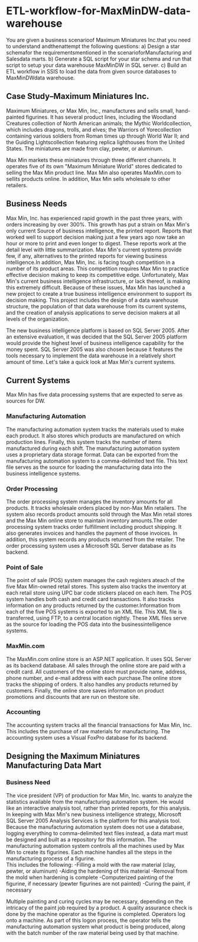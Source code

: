 # ETL-workflow-for-MaxMinDW-data-warehouse

You  are  given  a  business  scenarioof  Maximum  Miniatures  Inc.that  you  need  to understand andthenattempt the following questions:
a) Design a star schemafor the requirementsmentioned in the scenarioforManufacturing and Salesdata marts.
b) Generate a SQL script for your star schema and run that script to setup your data warehouse MaxMinDW in SQL server.
c) Build an ETL  workflow  in  SSIS  to  load the  data  from  given  source databases to MaxMinDWdata warehouse.

## Case Study–Maximum Miniatures Inc.
Maximum  Miniatures,  or  Max  Min,  Inc., manufactures  and  sells  small,  hand-painted figurines.  It  has  several  product  lines,  including  the  Woodland  Creatures  collection  of North American animals; the Mythic Worldcollection, which includes dragons, trolls, and elves; the  Warriors  of  Yorecollection  containing  various  soldiers  from  Roman  times  up through World War II; and the Guiding Lightscollection featuring replica lighthouses from the United States. The miniatures are made from clay, pewter, or aluminum. 

Max Min markets these miniatures through three different channels. It operates five of its  own  "Maximum  Miniature  World"  stores  dedicated  to  selling  the  Max  Min  product line. Max Min also operates MaxMin.com to sellits products online. In addition, Max Min sells wholesale to other retailers.

## Business Needs
Max Min, Inc. has experienced rapid growth in the past three years, with orders increasing by over 300%. This growth has put a strain on Max Min's only current Source of business intelligence, the printed report. Reports that worked well to support decision making just a  few  years  ago  now  take  an  hour  or  more  to  print  and  even  longer  to  digest.  These reports  work  at  the  detail  level  with  little  summarization.  Max Min's  current  systems provide few, if any, alternatives to the printed reports for viewing business intelligence.In addition, Max Min, Inc. is facing tough competition in a number of its product areas. This  competition  requires  Max  Min  to  practice  effective  decision  making  to  keep  its competitive edge. Unfortunately, Max Min's current business intelligence infrastructure, or lack thereof, is making this extremely difficult. Because of these issues, Max Min has launched a new project to create a true business intelligence environment to support its decision  making.  This  project  includes  the  design  of  a  data  warehouse  structure,  the population of that data warehouse from its current systems, and the creation of analysis applications to serve decision makers at all levels of the organization.

The new business intelligence platform is based on SQL Server 2005. After an extensive evaluation, it was decided that the SQL Server 2005 platform would provide the highest level  of  business  intelligence  capability  for  the  money  spent.  SQL  Server  2005  was  also chosen  because  it  features  the  tools  necessary  to  implement  the  data  warehouse  in  a relatively short amount of time. Let's take a quick look at Max Min's current systems.

## Current Systems
Max Min has five data processing systems that are expected to serve as sources for DW.

### Manufacturing Automation
The manufacturing automation system tracks the materials used to make each product. It  also  stores  which  products  are  manufactured  on  which  production  lines.  Finally,  this system tracks  the number of  items  manufactured during  each  shift.  The manufacturing automation  system uses  a proprietary data  storage  format.  Data  can be exported  from the manufacturing automation system to a comma-delimited text file. This text file serves as the source for loading the manufacturing data into the business intelligence systems.

### Order Processing
The  order  processing  system  manages  the  inventory  amounts for  all  products.  It  tracks wholesale  orders  placed  by  non-Max  Min  retailers.  The  system  also  records  product amounts sold through the Max Min retail stores and the Max Min online store to maintain inventory amounts.The  order  processing  system  tracks  order  fulfillment  including  product  shipping.  It  also generates  invoices  and  handles  the  payment  of  those  invoices.  In  addition,  this  system records  any  products  returned  from  the  retailer.  The  order  processing  system  uses  a Microsoft SQL Server database as its backend.

### Point of Sale
The point of sale (POS) system manages the cash registers ateach of the five Max Min-owned retail stores. This system also tracks the inventory at each retail store using UPC bar code stickers placed on each item. The POS system handles both cash and credit card transactions. It also tracks information on any products returned by the customer.Information from each of the five POS systems is exported to an XML file. This XML file is transferred, using FTP, to a central location nightly. These XML files serve as the source for loading the POS data into the businessintelligence systems.

### MaxMin.com
The MaxMin.com online store is an ASP.NET application. It uses SQL Server as its backend database. All sales through the online store are paid with a credit card. All customers of the  online  store  must  provide  name,  address,  phone  number,  and  e-mail  address  with each purchase.The online store tracks the shipping of orders. It also handles any products returned by customers.  Finally,  the  online  store  saves  information  on  product  promotions  and discounts that are run on thestore site.

### Accounting
The accounting system tracks all the financial transactions for Max Min, Inc. This includes the  purchase  of  raw  materials  for  manufacturing.  The  accounting  system  uses  a  Visual FoxPro database for its backend. 

## Designing the Maximum Miniatures Manufacturing Data Mart

### Business Need 
The  vice  president  (VP)  of  production  for  Max  Min,  Inc.  wants  to  analyze  the  statistics available  from  the  manufacturing  automation  system.  He  would  like  an  interactive analysis tool, rather than printed reports, for this analysis. In keeping with Max Min's new business intelligence strategy, Microsoft SQL Server 2005 Analysis Services is the platform for  this  analysis  tool.  Because  the manufacturing  automation  system  does  not  use  a database, logging everything to comma-delimited text files instead, a data mart must be designed  and  built  as  a  repository  for  this  information.  The  manufacturing  automation system controls all the machines used by Max Min to create its figurines. Each  machine  handles  all  the  steps  in  the  manufacturing  process  of  a  figurine.  
This includes the following:
-Filling a mold with the raw material (clay, pewter, or aluminum)
-Aiding the hardening of this material
-Removal from the mold when hardening is complete
-Computerized  painting  of  the  figurine,  if  necessary  (pewter  figurines  are  not painted)
-Curing the paint, if necessary

Multiple painting and curing cycles may be necessary, depending on the intricacy of the paint  job  required  by  a  product.  A  quality  assurance  check  is  done  by  the  machine operator as the figurine is completed. Operators log onto a machine. As part of this logon process, the operator tells the manufacturing automation system what product is being produced, along with the batch number of the raw material being used by that machine. 
